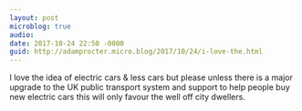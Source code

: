 ```yaml
---
layout: post
microblog: true
audio: 
date: 2017-10-24 22:50 -0000
guid: http://adamprocter.micro.blog/2017/10/24/i-love-the.html
---
```

I love the idea of electric cars & less cars but please unless there is a major upgrade to the UK public transport system and support to help people buy new electric cars this will only favour the well off city dwellers. 
